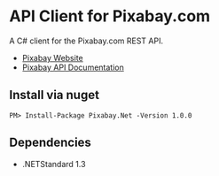 # API Client for Pixabay.com

A C# client for the Pixabay.com REST API.

- [Pixabay Website](https://pixabay.com/)
- [Pixabay API Documentation](https://pixabay.com/api/docs/)

## Install via nuget

```
PM> Install-Package Pixabay.Net -Version 1.0.0 
```

## Dependencies

- .NETStandard 1.3